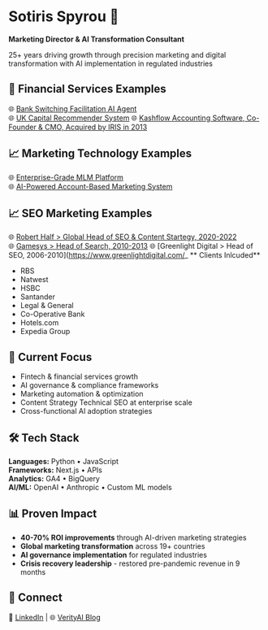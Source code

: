 # Sotiris Spyrou 🚀

**Marketing Director & AI Transformation Consultant**

25+ years driving growth through precision marketing and digital transformation with AI implementation in regulated industries

## 🏦 Financial Services Examples

🌐 [Bank Switching Facilitation AI Agent](https://github.com/sotirisspyrou-uk/financial-services-switching-cost-ai-agent)  
🌐 [UK Capital Recommender System](https://github.com/sotirisspyrou-uk/UK-Capital-Recommender-System)
🌐 [Kashflow Accounting Software, Co-Founder & CMO, Acquired by IRIS in 2013](https://www.kashflow.com/)

## 📈 Marketing Technology Examples

🌐 [Enterprise-Grade MLM Platform](https://github.com/sotirisspyrou-uk/configurable-mlm-system)  
🌐 [AI-Powered Account-Based Marketing System](https://github.com/sotirisspyrou-uk/ABM-Account-Based-Marketing-System)

## 📈 SEO Marketing Examples

🌐 [Robert Half > Global Head of SEO & Content Startegy, 2020-2022](https://www.roberthalf.com/)  
🌐 [Gamesys > Head of Search, 2010-2013](https://www.gamesysgroup.com/)
🌐 [Greenlight Digital > Head of SEO, 2006-2010](https://www.greenlightdigital.com/_
** Clients Inlcuded**
- RBS
- Natwest
- HSBC
- Santander
- Legal & General
- Co-Operative Bank
- Hotels.com
- Expedia Group

## 🎯 Current Focus

- Fintech & financial services growth
- AI governance & compliance frameworks
- Marketing automation & optimization
- Content Strategy Technical SEO at enterprise scale
- Cross-functional AI adoption strategies

## 🛠️ Tech Stack

**Languages:** Python • JavaScript  
**Frameworks:** Next.js • APIs  
**Analytics:** GA4 • BigQuery  
**AI/ML:** OpenAI • Anthropic • Custom ML models

## 📊 Proven Impact

- **40-70% ROI improvements** through AI-driven marketing strategies
- **Global marketing transformation** across 19+ countries
- **AI governance implementation** for regulated industries
- **Crisis recovery leadership** - restored pre-pandemic revenue in 9 months

## 🤝 Connect

📧 [LinkedIn](https://www.linkedin.com/in/sspyrou/) | 🌐 [VerityAI Blog](https://verityai.co)
